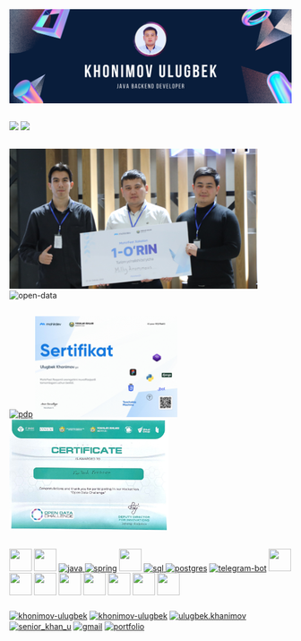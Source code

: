 <img src="https://github.com/khonimovulugbek/khonimovulugbek/blob/main/main-background.png?raw=true"/>


##


<div>
<a href="https://github-readme-stats.vercel.app/api?username=khonimovulugbek&show_icons=true&theme=prussian"><img height="180rem"  src="https://github-readme-stats.vercel.app/api?username=khonimovulugbek&show_icons=true&theme=prussian"/></a>
<a href="https://github-readme-stats.vercel.app/api/top-langs/?username=khonimovulugbek&layout=compact"><img height="180rem" src="https://github-readme-stats.vercel.app/api/top-langs/?username=khonimovulugbek&layout=compact&theme=prussian"/></a>
</div>

##

<div>
<img height="250rem" src="https://github.com/khonimovulugbek/khonimovulugbek/blob/main/mohirfest.JPG" alt="mohirfest"/>
<img height="250rem" src="https://github.com/khonimovulugbek/khonimovulugbek/blob/main/open_data.jpg" alt="open-data"/>
</div>

##

<div>
 <a href="https://online.pdp.uz/checkCertificateQr/0834bba0-6783-4e38-b8ea-0a3d3173caba"><img height="200rem" src="https://drive.google.com/uc?id=1FEW7HFVJ7Hc0RtZOc7Ivaklj5YP4ZQaP&export=download" alt="pdp"/></a>
<a href="https://mohirdevbucket.s3.eu-central-1.amazonaws.com/certificates/cert-94ab9298-3df2-45d5-8853-22a7aa7618cb-prac-9Pj37ReEO.pdf"><img height="180rem" src="https://github.com/khonimovulugbek/khonimovulugbek/blob/main/MohirFest.jpg" alt="mohirdev"/></a>
<img height="200rem" src="https://github.com/khonimovulugbek/khonimovulugbek/blob/main/IMG_6868.JPG" alt="mohirdev"/>
</div>

##


<div>
<a href="https://www.w3schools.com/html/" target="_blank" rel="noreferrer"> <img src="https://cdn.pixabay.com/photo/2017/08/05/11/16/logo-2582748_640.png" width="40" height="40"/></a>
<a href="https://www.w3schools.com/css/" target="_blank" rel="noreferrer"> <img src="https://cdn.pixabay.com/photo/2017/08/05/11/16/logo-2582747_1280.png" width="40" height="40"/></a>
<a href="https://www.java.com" target="_blank" rel="noreferrer"> <img src="https://www.svgrepo.com/show/184143/java.svg" alt="java" width="40" height="40"/> </a>
<a href="https://spring.io" target="_blank" rel="noreferrer"> <img src="https://spring.io.xy2401.com/img/homepage/icon-spring-framework.svg" alt="spring" width="40" height="40"/></a>
<a href="https://spring.io/projects/spring-cloud" target="_blank" rel="noreferrer"> <img src="http://blog.ineat-group.com/wp-content/uploads/2018/01/GvuCOnQi.jpg" width="40" height="40"/></a>
<a href="https://www.w3schools.com/sql/" target="_blank" rel="noreferrer"> <img src="https://encrypted-tbn0.gstatic.com/images?q=tbn:ANd9GcRZLGpiYDCF5L7trH97xFtq8-OJLfG5rJ8Shg&usqp=CAU" alt="sql" width="40" height="40"/> </a>
<a href="https://www.postgresql.org" target="_blank" rel="noreferrer"> <img src="https://upload.wikimedia.org/wikipedia/commons/thumb/2/29/Postgresql_elephant.svg/1985px-Postgresql_elephant.svg.png" alt="postgres" width="40" height="40"/></a>
<a href="https://core.telegram.org/bots/api" target="_blank" rel="noreferrer"> <img src="https://ongterence.com/wp-content/uploads/2021/11/telegrambot.png" alt="telegram-bot" width="40" height="40"/></a>
<a href="https://www.rabbitmq.com" target="_blank" rel="noreferrer"> <img src="https://cdn.freebiesupply.com/logos/large/2x/rabbitmq-logo-png-transparent.png" width="40" height="40"/></a>
<a href="https://ubuntu.com/" target="_blank" rel="noreferrer"> <img src="https://upload.wikimedia.org/wikipedia/commons/thumb/a/ab/Logo-ubuntu_cof-orange-hex.svg/1200px-Logo-ubuntu_cof-orange-hex.svg.png" width="40" height="40"/></a>
<a href="https://www.linux.org/" target="_blank" rel="noreferrer"> <img src="https://upload.wikimedia.org/wikipedia/commons/d/dd/Linux_logo.jpg" width="40" height="40"/></a>
<a href="https://www.jetbrains.com/idea/download" target="_blank" rel="noreferrer"> <img src="https://upload.wikimedia.org/wikipedia/commons/thumb/9/9c/IntelliJ_IDEA_Icon.svg/1200px-IntelliJ_IDEA_Icon.svg.png" width="40" height="40"/></a>
<a href="https://www.jetbrains.com/webstorm" target="_blank" rel="noreferrer"> <img src="https://resources.jetbrains.com/storage/products/webstorm/img/meta/webstorm_logo_300x300.png" width="40" height="40"/></a>
<a href="https://developer.android.com/studio" target="_blank" rel="noreferrer"> <img src="https://cdn.worldvectorlogo.com/logos/android-studio-1.svg" width="40" height="40"/></a>
<a href="https://www.postman.com/" target="_blank" rel="noreferrer"> <img src="https://cdn.worldvectorlogo.com/logos/postman.svg" width="40" height="40"/></a>
<a href="https://termius.com/" target="_blank" rel="noreferrer"> <img src="https://is5-ssl.mzstatic.com/image/thumb/Purple123/v4/17/e0/8a/17e08a21-3ba0-43dd-0137-7f71c3aecd74/icon.png/1200x630bb.png" width="40" height="40"/></a>
</div>


###


<div>
<a href="https://t.me/Senior_khan" target="blank"><img align="center" src="https://img.shields.io/badge/Telegram-2CA5E0?style=for-the-badge&logo=telegram&logoColor=white" alt="khonimov-ulugbek" /></a>
<a href="https://linkedin.com/in/khonimov-ulugbek" target="blank"><img align="center" src="https://img.shields.io/badge/LinkedIn-0077B5?style=for-the-badge&logo=linkedin&logoColor=white" alt="khonimov-ulugbek" /></a>
<a href="https://fb.com/ulugbek.khanimov" target="blank"><img align="center" src="https://img.shields.io/badge/Facebook-1877F2?style=for-the-badge&logo=facebook&logoColor=white" alt="ulugbek.khanimov"/></a>
<a href="https://instagram.com/senior_khan_u" target="blank"><img align="center" src="https://img.shields.io/badge/Instagram-E4405F?style=for-the-badge&logo=instagram&logoColor=white" alt="senior_khan_u"/></a>
<a href="mailto:khonimovulugbek@gmail.com"><img align="center" src="https://img.shields.io/badge/Gmail-D14836?style=for-the-badge&logo=gmail&logoColor=white" alt="gmail"/></a>
<a href="https://khonimov-ulugbek.netlify.app/"><img align="center" src="https://img.shields.io/badge/bio.link-000000%7D?style=for-the-badge&logo=biolink&logoColor=white" alt="portfolio"/></a>
</div>




 
